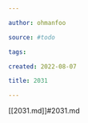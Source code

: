 ```yaml
---

author: ohmanfoo

source: #todo

tags: 

created: 2022-08-07

title: 2031

---
```

[[2031.md]]#2031.md